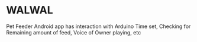 # WALWAL

Pet Feeder
Android app has interaction with Arduino
Time set, Checking for Remaining amount of feed, Voice of Owner playing, etc
